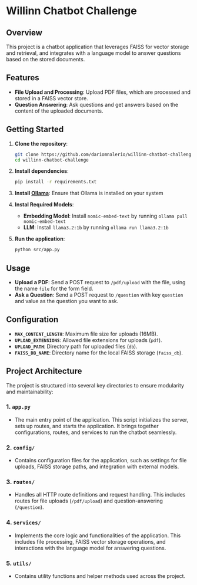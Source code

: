 # Willinn Chatbot Challenge

## Overview

This project is a chatbot application that leverages FAISS for vector storage and retrieval, and integrates with a language model to answer questions based on the stored documents.

## Features

- **File Upload and Processing**: Upload PDF files, which are processed and stored in a FAISS vector store.
- **Question Answering**: Ask questions and get answers based on the content of the uploaded documents.


## Getting Started

1. **Clone the repository**:
    ```sh
    git clone https://github.com/dariomnalerio/willinn-chatbot-challenge.git
    cd willinn-chatbot-challenge
    ```

2. **Install dependencies**:
    ```sh
    pip install -r requirements.txt
    ```

3. **Install [Ollama](https://ollama.com/)**:
   Ensure that Ollama is installed on your system

4. **Instal Required Models**:
    - **Embedding Model**: Install `nomic-embed-text` by running `ollama pull nomic-embed-text`
    - **LLM**: Install `llama3.2:1b` by running `ollama run llama3.2:1b`
5. **Run the application**:
    ```sh
    python src/app.py
    ```

## Usage

- **Upload a PDF**: Send a POST request to `/pdf/upload` with the file, using the name `file` for the form field.
- **Ask a Question**: Send a POST request to `/question` with key `question` and value as the question you want to ask.

## Configuration

- **`MAX_CONTENT_LENGTH`**: Maximum file size for uploads (16MB).
- **`UPLOAD_EXTENSIONS`**: Allowed file extensions for uploads (`pdf`).
- **`UPLOAD_PATH`**: Directory path for uploaded files (`db`).
- **`FAISS_DB_NAME`**: Directory name for the local FAISS storage (`faiss_db`).


## Project Architecture

The project is structured into several key directories to ensure modularity and maintainability:

### 1. **`app.py`**
   - The main entry point of the application. This script initializes the server, sets up routes, and starts the application. It brings together configurations, routes, and services to run the chatbot seamlessly.

### 2. **`config/`**
   - Contains configuration files for the application, such as settings for file uploads, FAISS storage paths, and integration with external models.

### 3. **`routes/`**
   - Handles all HTTP route definitions and request handling. This includes routes for file uploads (`/pdf/upload`) and question-answering (`/question`).

### 4. **`services/`**
   - Implements the core logic and functionalities of the application. This includes file processing, FAISS vector storage operations, and interactions with the language model for answering questions.

### 5. **`utils/`**
   - Contains utility functions and helper methods used across the project.
